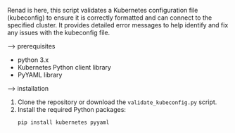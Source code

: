 Renad is here, 
this script validates a Kubernetes configuration file (kubeconfig) to ensure it is correctly formatted and can connect to the specified cluster. It provides detailed error messages to help identify and fix any issues with the kubeconfig file.

-->  prerequisites

- python 3.x
- Kubernetes Python client library
- PyYAML library

--> installation

1. Clone the repository or download the `validate_kubeconfig.py` script.
2. Install the required Python packages:
   ```bash
   pip install kubernetes pyyaml
